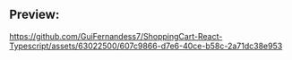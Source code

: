 ## Preview:

https://github.com/GuiFernandess7/ShoppingCart-React-Typescript/assets/63022500/607c9866-d7e6-40ce-b58c-2a71dc38e953


